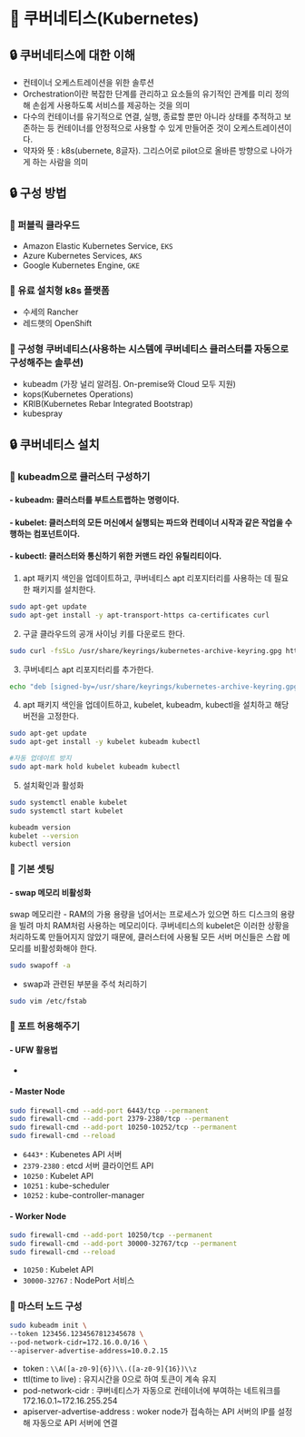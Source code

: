 # :dart: 쿠버네티스(Kubernetes)

## :lock: 쿠버네티스에 대한 이해

 - 컨테이너 오케스트레이션을 위한 솔루션
 - Orchestration이란 복잡한 단계를 관리하고 요소들의 유기적인 관계를 미리 정의해 손쉽게 사용하도록 서비스를 제공하는 것을 의미
 - 다수의 컨테이너를 유기적으로 연결, 실행, 종료할 뿐만 아니라 상태를 추적하고 보존하는 등 컨테이너를 안정적으로 사용할 수 있게 만들어준 것이 오케스트레이션이다.
 - 약자와 뜻 : k8s(ubernete, 8글자). 그리스어로 pilot으로 올바른 방향으로 나아가게 하는 사람을 의미

## :lock: 구성 방법

### :key: 퍼블릭 클라우드
 - Amazon Elastic Kubernetes Service, `EKS`
 - Azure Kubernetes Services, `AKS`
 - Google Kubernetes Engine, `GKE`

### :key: 유료 설치형 k8s 플랫폼
 - 수세의 Rancher
 - 레드햇의 OpenShift

### :key: 구성형 쿠버네티스(사용하는 시스템에 쿠버네티스 클러스터를 자동으로 구성해주는 솔루션)
 - kubeadm (가장 널리 알려짐. On-premise와 Cloud 모두 지원)
 - kops(Kubernetes Operations)
 - KRIB(Kubernetes Rebar Integrated Bootstrap)
 - kubespray

## :lock: 쿠버네티스 설치

### :key: kubeadm으로 클러스터 구성하기

#### - kubeadm: 클러스터를 부트스트랩하는 명령이다.
#### - kubelet: 클러스터의 모든 머신에서 실행되는 파드와 컨테이너 시작과 같은 작업을 수행하는 컴포넌트이다.
#### - kubectl: 클러스터와 통신하기 위한 커맨드 라인 유틸리티이다.

1. apt 패키지 색인을 업데이트하고, 쿠버네티스 apt 리포지터리를 사용하는 데 필요한 패키지를 설치한다.
```bash
sudo apt-get update
sudo apt-get install -y apt-transport-https ca-certificates curl
```

2. 구글 클라우드의 공개 사이닝 키를 다운로드 한다.
```bash
sudo curl -fsSLo /usr/share/keyrings/kubernetes-archive-keyring.gpg https://packages.cloud.google.com/apt/doc/apt-key.gpg
```

3. 쿠버네티스 apt 리포지터리를 추가한다.
```bash
echo "deb [signed-by=/usr/share/keyrings/kubernetes-archive-keyring.gpg] https://apt.kubernetes.io/ kubernetes-xenial main" | sudo tee /etc/apt/sources.list.d/kubernetes.list
```

4. apt 패키지 색인을 업데이트하고, kubelet, kubeadm, kubectl을 설치하고 해당 버전을 고정한다.
```bash
sudo apt-get update
sudo apt-get install -y kubelet kubeadm kubectl

#자동 업데이트 방지
sudo apt-mark hold kubelet kubeadm kubectl
```

5. 설치확인과 활성화

```bash
sudo systemctl enable kubelet
sudo systemctl start kubelet

kubeadm version
kubelet --version
kubectl version
```


### :key: 기본 셋팅

#### - swap 메모리 비활성화
swap 메모리란 - RAM의 가용 용량을 넘어서는 프로세스가 있으면 하드 디스크의 용량을 빌려 마치 RAM처럼 사용하는 메모리이다. 쿠버네티스의 kubelet은 이러한 상황을 처리하도록 만들어지지 않았기 때문에, 클러스터에 사용될 모든 서버 머신들은 스왑 메모리를 비활성화해야 한다.

```bash
sudo swapoff -a
```

 - swap과 관련된 부분을 주석 처리하기

```bash
sudo vim /etc/fstab
```

### :key: 포트 허용해주기

#### - UFW 활용법
 - 

#### - Master Node

```bash
sudo firewall-cmd --add-port 6443/tcp --permanent
sudo firewall-cmd --add-port 2379-2380/tcp --permanent
sudo firewall-cmd --add-port 10250-10252/tcp --permanent
sudo firewall-cmd --reload
```
 - `6443*` : Kubenetes API 서버
 - `2379-2380` : etcd 서버 클라이언트 API
 - `10250` : Kubelet API
 - `10251` : kube-scheduler
 - `10252` : kube-controller-manager

#### - Worker Node

```bash
sudo firewall-cmd --add-port 10250/tcp --permanent
sudo firewall-cmd --add-port 30000-32767/tcp --permanent
sudo firewall-cmd --reload
```
 - `10250` : Kubelet API
 - `30000-32767` : NodePort 서비스

### :key: 마스터 노드 구성

```bash
sudo kubeadm init \
--token 123456.1234567812345678 \
--pod-network-cidr=172.16.0.0/16 \
--apiserver-advertise-address=10.0.2.15
```
 - token : `\\A([a-z0-9]{6})\\.([a-z0-9]{16})\\z`
 - ttl(time to live) : 유지시간을 0으로 하여 토큰이 계속 유지
 - pod-network-cidr : 쿠버네티스가 자동으로 컨테이너에 부여하는 네트워크를  172.16.0.1~172.16.255.254
 - apiserver-advertise-address : woker node가 접속하는 API 서버의 IP를 설정해 자동으로 API 서버에 연결



